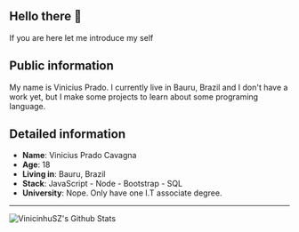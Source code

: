 ## Hello there 👋

If you are here let me introduce my self

## Public information

My name is Vinicius Prado. I currently live in Bauru, Brazil and I don't have a work yet, but I make some projects to learn about some programing language.

## Detailed information

* **Name**: Vinicius Prado Cavagna
* **Age**: 18
* **Living in**: Bauru, Brazil
* **Stack**: JavaScript - Node - Bootstrap - SQL
* **University**: Nope. Only have one I.T associate degree.

---

<img alt="VinicinhuSZ's Github Stats" src="https://github-readme-stats.vercel.app/api?username=VinicinhuSZ&show_icons=true&hide_border=true" />
